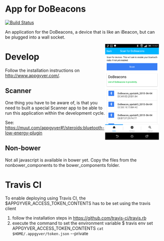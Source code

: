 # App for DoBeacons

[![Build Status](https://travis-ci.org/dobots/dobeacon-app.svg?branch=master)](https://travis-ci.org/dobots/dobeacon-app)

An application for the DoBeacons, a device that is like an iBeacon, but can be plugged into a wall socket.

<img src="https://github.com/dobots/dobeacon-app/blob/master/doc/scan.png" alt="Screenshot of DoBeacon Android application" width="35%" align="right">

# Develop

Follow the installation instructions on http://www.appgyver.com/.

## Scanner

One thing you have to be aware of, is that you need to built a special Scanner app to be able to run this application within the development cycle.

See: https://muut.com/appgyver#!/steroids:bluetooth-low-energy-plugin

## Non-bower

Not all javascript is available in bower yet. Copy the files from the nonbower_components to the bower_components folder.

# Travis CI

To enable deploying using Travis CI, the $APPGYVER_ACCESS_TOKEN_CONTENTS has to be set using the travis client

1. follow the installation steps in https://github.com/travis-ci/travis.rb
2. execute the command to set the environment variable
	$ travis env set APPGYVER_ACCESS_TOKEN_CONTENTS `cat $HOME/.appgyver/token.json` --private
